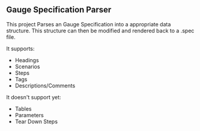 ## Gauge Specification Parser

This project Parses an Gauge Specification into a appropriate data structure.
This structure can then be modified and rendered back to a .spec file.

It supports:

* Headings
* Scenarios
* Steps
* Tags
* Descriptions/Comments

It doesn't support yet:

* Tables
* Parameters
* Tear Down Steps